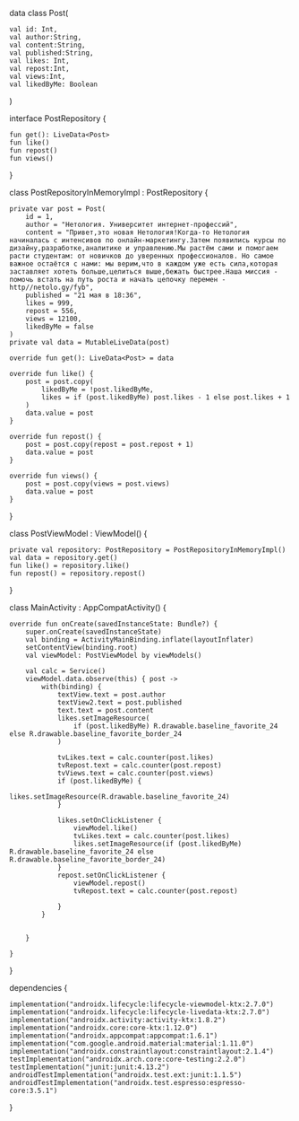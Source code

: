 data class Post(

    val id: Int,
    val author:String,
    val content:String,
    val published:String,
    val likes: Int,
    val repost:Int,
    val views:Int,
    val likedByMe: Boolean
)

interface PostRepository {

    fun get(): LiveData<Post>
    fun like()
    fun repost()
    fun views()
}

class PostRepositoryInMemoryImpl : PostRepository {

    private var post = Post(
        id = 1,
        author = "Нетология. Университет интернет-профессий",
        content = "Привет,это новая Нетология!Когда-то Нетология начиналась с интенсивов по онлайн-маркетингу.Затем появились курсы по дизайну,разработке,аналитике и управлению.Мы растём сами и помогаем расти студентам: от новичков до уверенных профессионалов. Но самое важное остаётся с нами: мы верим,что в каждом уже есть сила,которая заставляет хотеть больше,целиться выше,бежать быстрее.Наша миссия - помочь встать на путь роста и начать цепочку перемен - http//netolo.gy/fyb",
        published = "21 мая в 18:36",
        likes = 999,
        repost = 556,
        views = 12100,
        likedByMe = false
    )
    private val data = MutableLiveData(post)

    override fun get(): LiveData<Post> = data

    override fun like() {
        post = post.copy(
            likedByMe = !post.likedByMe,
            likes = if (post.likedByMe) post.likes - 1 else post.likes + 1
        )
        data.value = post
    }

    override fun repost() {
        post = post.copy(repost = post.repost + 1)
        data.value = post
    }

    override fun views() {
        post = post.copy(views = post.views)
        data.value = post
    }


}

class PostViewModel : ViewModel() {

    private val repository: PostRepository = PostRepositoryInMemoryImpl()
    val data = repository.get()
    fun like() = repository.like()
    fun repost() = repository.repost()
}

class MainActivity : AppCompatActivity() {

    override fun onCreate(savedInstanceState: Bundle?) {
        super.onCreate(savedInstanceState)
        val binding = ActivityMainBinding.inflate(layoutInflater)
        setContentView(binding.root)
        val viewModel: PostViewModel by viewModels()

        val calc = Service()
        viewModel.data.observe(this) { post ->
            with(binding) {
                textView.text = post.author
                textView2.text = post.published
                text.text = post.content
                likes.setImageResource(
                    if (post.likedByMe) R.drawable.baseline_favorite_24 else R.drawable.baseline_favorite_border_24
                )

                tvLikes.text = calc.counter(post.likes)
                tvRepost.text = calc.counter(post.repost)
                tvViews.text = calc.counter(post.views)
                if (post.likedByMe) {
                    likes.setImageResource(R.drawable.baseline_favorite_24)
                }

                likes.setOnClickListener {
                    viewModel.like()
                    tvLikes.text = calc.counter(post.likes)
                    likes.setImageResource(if (post.likedByMe) R.drawable.baseline_favorite_24 else R.drawable.baseline_favorite_border_24)
                }
                repost.setOnClickListener {
                    viewModel.repost()
                    tvRepost.text = calc.counter(post.repost)

                }
            }


        }

    }
}


dependencies {

    implementation("androidx.lifecycle:lifecycle-viewmodel-ktx:2.7.0")
    implementation("androidx.lifecycle:lifecycle-livedata-ktx:2.7.0")
    implementation("androidx.activity:activity-ktx:1.8.2")
    implementation("androidx.core:core-ktx:1.12.0")
    implementation("androidx.appcompat:appcompat:1.6.1")
    implementation("com.google.android.material:material:1.11.0")
    implementation("androidx.constraintlayout:constraintlayout:2.1.4")
    testImplementation("androidx.arch.core:core-testing:2.2.0")
    testImplementation("junit:junit:4.13.2")
    androidTestImplementation("androidx.test.ext:junit:1.1.5")
    androidTestImplementation("androidx.test.espresso:espresso-core:3.5.1")
}
